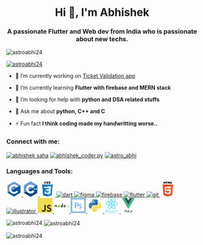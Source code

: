 <h1 align="center">Hi 👋, I'm Abhishek</h1>
<h3 align="center">A passionate Flutter and Web dev from India who is passionate about new techs.</h3>
<!-- <img align=“right” alt=“coding” width=“400” src=“https://media.giphy.com/media/xUA7bdpLxQhsSQdyog/giphy.gif”> -->
<!-- <iframe src="https://giphy.com/embed/xUA7bdpLxQhsSQdyog" width="480" height="360" frameBorder="0" class="giphy-embed" allowFullScreen></iframe><p align="right"><a href="https://giphy.com/gifs/night-programming-programmer-xUA7bdpLxQhsSQdyog">via GIPHY</a></p> -->
<p align="left"> <img src="https://komarev.com/ghpvc/?username=astroabhi24&label=Profile%20views&color=0e75b6&style=flat" alt="astroabhi24" /> </p>

<p align="left"> <a href="https://github.com/ryo-ma/github-profile-trophy"><img src="https://github-profile-trophy.vercel.app/?username=astroabhi24" alt="astroabhi24" /></a> </p>

- 🔭 I’m currently working on [Ticket Validation app](https://github.com/AstroAbhi24/ticket_validation_app_new.git)

- 🌱 I’m currently learning **Flutter with firebase and MERN stack**

- 🤝 I’m looking for help with **python and DSA related stuffs**

- 💬 Ask me about **python, C++ and C**

- ⚡ Fun fact **I think coding made my handwritting worse..**

<h3 align="left">Connect with me:</h3>
<p align="left">
<a href="https://fb.com/abhishek saha" target="blank"><img align="center" src="https://raw.githubusercontent.com/rahuldkjain/github-profile-readme-generator/master/src/images/icons/Social/facebook.svg" alt="abhishek saha" height="30" width="40" /></a>
<a href="https://instagram.com/abhishek_coder.py" target="blank"><img align="center" src="https://raw.githubusercontent.com/rahuldkjain/github-profile-readme-generator/master/src/images/icons/Social/instagram.svg" alt="abhishek_coder.py" height="30" width="40" /></a>
<a href="https://codeforces.com/profile/astro_abhi" target="blank"><img align="center" src="https://raw.githubusercontent.com/rahuldkjain/github-profile-readme-generator/master/src/images/icons/Social/codeforces.svg" alt="astro_abhi" height="30" width="40" /></a>
</p>

<h3 align="left">Languages and Tools:</h3>
<p align="left"> <a href="https://www.cprogramming.com/" target="_blank" rel="noreferrer"> <img src="https://raw.githubusercontent.com/devicons/devicon/master/icons/c/c-original.svg" alt="c" width="40" height="40"/> </a> <a href="https://www.w3schools.com/cpp/" target="_blank" rel="noreferrer"> <img src="https://raw.githubusercontent.com/devicons/devicon/master/icons/cplusplus/cplusplus-original.svg" alt="cplusplus" width="40" height="40"/> </a> <a href="https://www.w3schools.com/css/" target="_blank" rel="noreferrer"> <img src="https://raw.githubusercontent.com/devicons/devicon/master/icons/css3/css3-original-wordmark.svg" alt="css3" width="40" height="40"/> </a> <a href="https://dart.dev" target="_blank" rel="noreferrer"> <img src="https://www.vectorlogo.zone/logos/dartlang/dartlang-icon.svg" alt="dart" width="40" height="40"/> </a> <a href="https://www.figma.com/" target="_blank" rel="noreferrer"> <img src="https://www.vectorlogo.zone/logos/figma/figma-icon.svg" alt="figma" width="40" height="40"/> </a> <a href="https://firebase.google.com/" target="_blank" rel="noreferrer"> <img src="https://www.vectorlogo.zone/logos/firebase/firebase-icon.svg" alt="firebase" width="40" height="40"/> </a> <a href="https://flutter.dev" target="_blank" rel="noreferrer"> <img src="https://www.vectorlogo.zone/logos/flutterio/flutterio-icon.svg" alt="flutter" width="40" height="40"/> </a> <a href="https://git-scm.com/" target="_blank" rel="noreferrer"> <img src="https://www.vectorlogo.zone/logos/git-scm/git-scm-icon.svg" alt="git" width="40" height="40"/> </a> <a href="https://www.w3.org/html/" target="_blank" rel="noreferrer"> <img src="https://raw.githubusercontent.com/devicons/devicon/master/icons/html5/html5-original-wordmark.svg" alt="html5" width="40" height="40"/> </a> <a href="https://www.adobe.com/in/products/illustrator.html" target="_blank" rel="noreferrer"> <img src="https://www.vectorlogo.zone/logos/adobe_illustrator/adobe_illustrator-icon.svg" alt="illustrator" width="40" height="40"/> </a> <a href="https://developer.mozilla.org/en-US/docs/Web/JavaScript" target="_blank" rel="noreferrer"> <img src="https://raw.githubusercontent.com/devicons/devicon/master/icons/javascript/javascript-original.svg" alt="javascript" width="40" height="40"/> </a> <a href="https://nodejs.org" target="_blank" rel="noreferrer"> <img src="https://raw.githubusercontent.com/devicons/devicon/master/icons/nodejs/nodejs-original-wordmark.svg" alt="nodejs" width="40" height="40"/> </a> <a href="https://www.photoshop.com/en" target="_blank" rel="noreferrer"> <img src="https://raw.githubusercontent.com/devicons/devicon/master/icons/photoshop/photoshop-line.svg" alt="photoshop" width="40" height="40"/> </a> <a href="https://www.python.org" target="_blank" rel="noreferrer"> <img src="https://raw.githubusercontent.com/devicons/devicon/master/icons/python/python-original.svg" alt="python" width="40" height="40"/> </a> <a href="https://reactjs.org/" target="_blank" rel="noreferrer"> <img src="https://raw.githubusercontent.com/devicons/devicon/master/icons/react/react-original-wordmark.svg" alt="react" width="40" height="40"/> </a> <a href="https://vuejs.org/" target="_blank" rel="noreferrer"> <img src="https://raw.githubusercontent.com/devicons/devicon/master/icons/vuejs/vuejs-original-wordmark.svg" alt="vuejs" width="40" height="40"/> </a> </p>

<p><img align="left" src="https://github-readme-stats.vercel.app/api/top-langs?username=astroabhi24&show_icons=true&locale=en&layout=compact" alt="astroabhi24" /></p>

<p>&nbsp;<img align="center" src="https://github-readme-stats.vercel.app/api?username=astroabhi24&show_icons=true&locale=en" alt="astroabhi24" /></p>

<p><img align="center" src="https://github-readme-streak-stats.herokuapp.com/?user=astroabhi24&" alt="astroabhi24" /></p>
